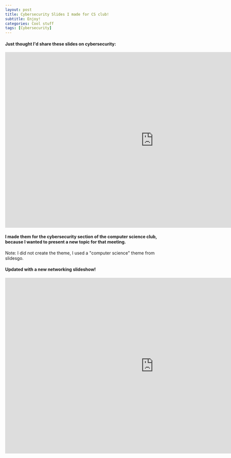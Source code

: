 ```yaml
---
layout: post
title: Cybersecurity Slides I made for CS club!
subtitle: Enjoy!
categories: Cool stuff
tags: [Cybersecurity]
---
```

#### Just thought I'd share these slides on cybersecurity:


<iframe src="https://docs.google.com/presentation/d/e/2PACX-1vSzzgjdWkDXbX_A8-mR2sW5krX_Ilp3cGD70hgr5rQ5EoSbaAtvE-h6hZOd68OsukmW0ezOcn52UpgO/embed?start=false&loop=false&delayms=3000" frameborder="0" width="960" height="569" allowfullscreen="true" mozallowfullscreen="true" webkitallowfullscreen="true"></iframe>


#### I made them for the cybersecurity section of the computer science club, because I wanted to present a new topic for that meeting.

Note: I did not create the theme, I used a "computer science" theme from slidesgo.


#### Updated with a new networking slideshow!

<iframe src="https://docs.google.com/presentation/d/e/2PACX-1vTv7nPLoyoWESEjYDNtiBolZkYFbVq88AAuWHE7y3xHXxyaYPI7i7ZY_MOI9myH55P0jzDVDGRM2b32/embed?start=false&loop=false&delayms=60000" frameborder="0" width="960" height="569" allowfullscreen="true" mozallowfullscreen="true" webkitallowfullscreen="true"></iframe>